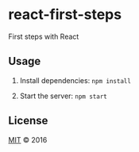 # react-first-steps
First steps with React

## Usage

1. Install dependencies: `npm install`

1. Start the server: `npm start`

## License
[MIT](https://github.com/carrot-labs/react-first-steps/blob/master/LICENSE) &copy; 2016

